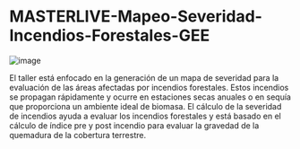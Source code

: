 # MASTERLIVE-Mapeo-Severidad-Incendios-Forestales-GEE
![image](https://user-images.githubusercontent.com/80126056/140569921-419ee1f9-bdb3-4b67-882a-2f98790e0866.png)

El taller está enfocado en la generación de un mapa de severidad para la evaluación de las áreas afectadas por incendios forestales. Estos incendios se propagan rápidamente y ocurre en estaciones secas anuales o en sequía que proporciona un ambiente ideal de biomasa. El cálculo de la severidad de incendios ayuda a evaluar los incendios forestales y está basado en el cálculo de índice pre y post incendio para evaluar la gravedad de la quemadura de la cobertura terrestre. 
